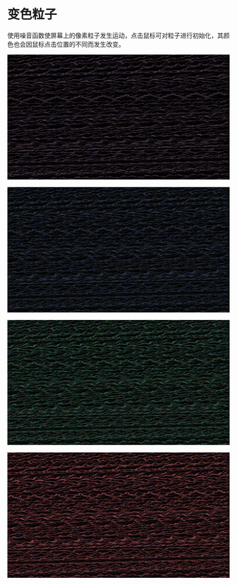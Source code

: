 # 变色粒子

使用噪音函数使屏幕上的像素粒子发生运动，点击鼠标可对粒子进行初始化，其颜色也会因鼠标点击位置的不同而发生改变。

![运行效果1.png (1920×1080) (raw.githubusercontent.com)](https://raw.githubusercontent.com/Kuuga4/520432910022-ZhangLisheng/main/第二次作业/图片/运行效果1.png)

![运行效果2.png (1920×1080) (raw.githubusercontent.com)](https://raw.githubusercontent.com/Kuuga4/520432910022-ZhangLisheng/main/第二次作业/图片/运行效果2.png)

![运行效果3.png (1920×1080) (raw.githubusercontent.com)](https://raw.githubusercontent.com/Kuuga4/520432910022-ZhangLisheng/main/第二次作业/图片/运行效果3.png)

![运行效果4.png (1920×1080) (raw.githubusercontent.com)](https://raw.githubusercontent.com/Kuuga4/520432910022-ZhangLisheng/main/第二次作业/图片/运行效果4.png)